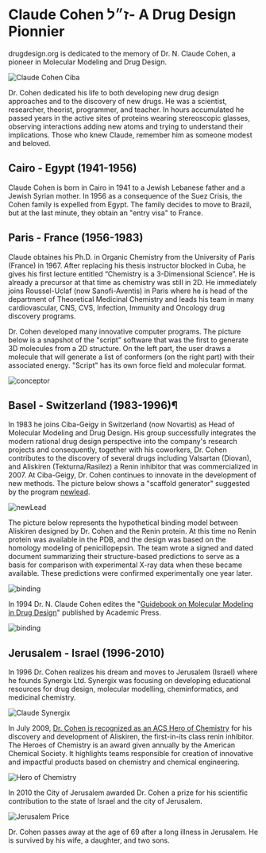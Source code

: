 # Claude Cohen ז״ל- A Drug Design Pionnier 

drugdesign.org is dedicated to the memory of Dr. N. Claude Cohen, a pioneer in Molecular Modeling and Drug Design.

![Claude Cohen Ciba](https://media.drugdesign.org/site/claude-cohen/claude-cohen-ciba.jpg)

Dr. Cohen dedicated his life to both developing new drug design approaches and to the discovery of new drugs. He was a scientist, researcher, theorist, programmer, and teacher. In hours accumulated he passed years in the active sites of proteins wearing stereoscopic glasses, observing interactions adding new atoms and trying to understand their implications.
Those who knew Claude, remember him as someone modest and beloved.

## Cairo - Egypt (1941-1956)

Claude Cohen is born in Cairo in 1941 to a Jewish Lebanese father and a Jewish Syrian mother. In 1956 as a consequence of the Suez Crisis, the Cohen family is expelled from Egypt. The family decides to move to Brazil, but at the last minute, they obtain an "entry visa" to France.

## Paris - France (1956-1983)

Claude obtaines his Ph.D. in Organic Chemistry from the University of Paris (France) in 1967. After replacing his thesis instructor blocked in Cuba, he gives his first lecture entitled “Chemistry is a 3-Dimensional Science”. He is already a precursor at that time as chemistry was still in 2D. He immediately joins Roussel-Uclaf (now Sanofi-Aventis) in Paris where he is head of the department of Theoretical Medicinal Chemistry and leads his team in many cardiovascular, CNS, CVS, Infection, Immunity and Oncology drug discovery programs.

Dr. Cohen developed many innovative computer programs. The picture below is a snapshot of the "script" software that was the first to generate 3D molecules from a 2D structure. On the left part, the user draws a molecule that will generate a list of conformers (on the right part) with their associated energy. "Script" has its own force field and molecular format.

![conceptor](https://media.drugdesign.org/site/claude-cohen/conceptor.png)

## Basel - Switzerland (1983-1996)¶

In 1983 he joins Ciba-Geigy in Switzerland (now Novartis) as Head of Molecular Modeling and Drug Design. His group successfully integrates the modern rational drug design perspective into the company's research projects and consequently, together with his coworkers, Dr. Cohen contributes to the discovery of several drugs including Valsartan (Diovan), and Aliskiren (Tekturna/Rasilez) a Renin inhibitor that was commercialized in 2007. At Ciba-Geigy, Dr. Cohen continues to innovate in the development of new methods. The picture below shows a "scaffold generator" suggested by the program [newlead](https://pubmed.ncbi.nlm.nih.gov/8254618/).


![newLead](https://media.drugdesign.org/site/claude-cohen/newlead.png)

The picture below represents the hypothetical binding model between Aliskiren designed by Dr. Cohen and the Renin protein. At this time no Renin protein was available in the PDB, and the design was based on the homology modeling of penicillopepsin. The team wrote a signed and dated document summarizing their structure-based predictions to serve as a basis for comparison with experimental X-ray data when these became available. These predictions were confirmed experimentally one year later.

![binding](https://media.drugdesign.org/site/claude-cohen/aliskiren-historical-doc.png)

In 1994 Dr. N. Claude Cohen edites the "[Guidebook on Molecular Modeling in Drug Design](https://www.elsevier.com/books/guidebook-on-molecular-modeling-in-drug-design/cohen/978-0-12-178245-0)" published by Academic Press.

![binding](https://media.drugdesign.org/site/claude-cohen/book.jpg)

## Jerusalem - Israel (1996-2010)

In 1996 Dr. Cohen realizes his dream and moves to Jerusalem (Israel) where he founds Synergix Ltd. Synergix was focusing on developing educational resources for drug design, molecular modelling, cheminformatics, and medicinal chemistry.

![Claude Synergix](https://media.drugdesign.org/site/claude-cohen/claude-cohen-synergix.jpg)

In July 2009, [Dr. Cohen is recognized as an ACS Hero of Chemistry](https://cen.acs.org/articles/87/i38/ACS-Honors-Heroes-Chemistry-2009.html) for his discovery and development of Aliskiren, the first-in-its class renin inhibitor.
The Heroes of Chemistry is an award given annually by the American Chemical Society. It highlights teams responsible for creation of innovative and impactful products based on chemistry and chemical engineering.

![Hero of Chemistry](https://media.drugdesign.org/site/claude-cohen/hero-of-chemistry.png)

In 2010 the City of Jerusalem awarded Dr. Cohen a prize for his scientific contribution to the state of Israel and the city of Jerusalem.

![Jerusalem Price](https://media.drugdesign.org/site/claude-cohen/jerusalem-price.jpg)

Dr. Cohen passes away at the age of 69 after a long illness in Jerusalem. He is survived by his wife, a daughter, and two sons.

